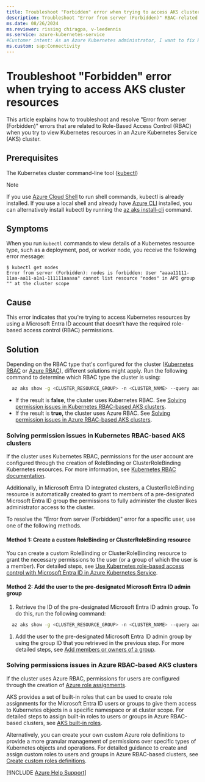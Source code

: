 ```yaml
---
title: Troubleshoot "Forbidden" error when trying to access AKS cluster resources
description: Troubleshoot "Error from server (Forbidden)" RBAC-related errors that occur when you try to view Kubernetes resources in an AKS cluster.
ms.date: 08/26/2024
ms.reviewer: rissing chiragpa, v-leedennis
ms.service: azure-kubernetes-service
#Customer intent: As an Azure Kubernetes administrator, I want to fix RBAC-related errors so that users can access their cluster resources.
ms.custom: sap:Connectivity
---
```

# Troubleshoot "Forbidden" error when trying to access AKS cluster resources

This article explains how to troubleshoot and resolve "Error from server (Forbidden)" errors that are related to Role-Based Access Control (RBAC) when you try to view Kubernetes resources in an Azure Kubernetes Service (AKS) cluster.

## Prerequisites

The Kubernetes cluster command-line tool ([kubectl](https://kubernetes.io/docs/tasks/tools/))

> [!NOTE]
> If you use [Azure Cloud Shell](/azure/cloud-shell/overview) to run shell commands, kubectl is already installed. If you use a local shell and already have [Azure CLI](/cli/azure/install-azure-cli) installed, you can alternatively install kubectl by running the [az aks install-cli](/cli/azure/aks#az-aks-install-cli) command.

## Symptoms

When you run `kubectl` commands to view details of a Kubernetes resource type, such as a deployment, pod, or worker node, you receive the following error message:

```output
$ kubectl get nodes
Error from server (Forbidden): nodes is forbidden: User "aaaa11111-11aa-aa11-a1a1-111111aaaaa" cannot list resource "nodes" in API group "" at the cluster scope
```

## Cause
This error indicates that you're trying to access Kubernetes resources by using a Microsoft Entra ID account that doesn’t have the required role-based access control (RBAC) permissions.

## Solution

Depending on the RBAC type that's configured for the cluster ([Kubernetes RBAC](/azure/aks/azure-ad-rbac) or [Azure RBAC](/azure/aks/manage-azure-rbac)), different solutions might apply. Run the following command to determine which RBAC type the cluster is using: 

  ```bash
	az aks show -g <CLUSTER_RESOURCE_GROUP> -n <CLUSTER_NAME> --query aadProfile.enableAzureRbac
  ```

- If the result is **false**, the cluster uses Kubernetes RBAC. See [Solving permission issues in Kubernetes RBAC-based AKS clusters](#solving-permission-issues-in-kubernetes-rbac-based-aks-clusters).
- If the result is **true,** the cluster uses Azure RBAC. See [Solving permission issues in Azure RBAC-based AKS clusters](#solving-permission-issues-in-azure-rbac-based-aks-clusters).

### Solving permission issues in Kubernetes RBAC-based AKS clusters

If the cluster uses Kubernetes RBAC, permissions for the user account are configured through the creation of RoleBinding or ClusterRoleBinding Kubernetes resources. For more information, see [Kubernetes RBAC documentation](https://kubernetes.io/docs/reference/access-authn-authz/rbac/).

Additionally, in Microsoft Entra ID integrated clusters, a ClusterRoleBinding resource is automatically created to grant to members of a pre-designated Microsoft Entra ID group the permissions to fully administer the cluster likes administrator access to the cluster.

To resolve the "Error from server (Forbidden)" error for a specific user, use one of the following methods.

#### Method 1: Create a custom RoleBinding or ClusterRoleBinding resource
You can create a custom RoleBinding or ClusterRoleBinding resource to grant the necessary permissions to the user (or a group of which the user is a member).  For detailed steps, see [Use Kubernetes role-based access control with Microsoft Entra ID in Azure Kubernetes Service](/azure/aks/azure-ad-rbac).

#### Method 2: Add the user to the pre-designated Microsoft Entra ID admin group
1. Retrieve the ID of the pre-designated Microsoft Entra ID admin group. To do this, run the following command:

  ```bash
	az aks show -g <CLUSTER_RESOURCE_GROUP> -n <CLUSTER_NAME> --query aadProfile.adminGroupObjectIDs
  ```

1. Add the user to the pre-designated Microsoft Entra ID admin group by using the group ID that you retrieved in the previous step. For more detailed steps, see [Add members or owners of a group](/entra/fundamentals/how-to-manage-groups#add-members-or-owners-of-a-group).

### Solving permissions issues in Azure RBAC-based AKS clusters

If the cluster uses Azure RBAC, permissions for users are configured through the creation of [Azure role assignments](/azure/role-based-access-control/role-assignments).

AKS provides a set of built-in roles that can be used to create role assignments for the Microsoft Entra ID users or groups to give them access to Kubernetes objects in a specific namespace or at cluster scope. For detailed steps to assign built-in roles to users or groups in Azure RBAC-based clusters, see [AKS built-in roles](/azure/aks/manage-azure-rbac#aks-built-in-roles).

Alternatively, you can create your own custom Azure role definitions to provide a more granular management of permissions over specific types of Kubernetes objects and operations. For detailed guidance to create and assign custom roles to users and groups in Azure RBAC-based clusters, see [Create custom roles definitions](/azure/aks/manage-azure-rbac#create-custom-roles-definitions).

[!INCLUDE [Azure Help Support](../../../includes/azure-help-support.md)]
